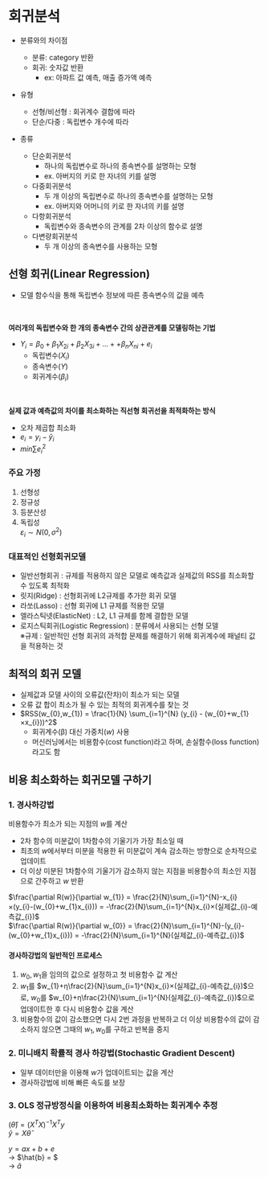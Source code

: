 # 회귀분석
- 분류와의 차이점
    - 분류: category 반환
    - 회귀: 숫자값 반환
        - ex: 아파트 값 예측, 매출 증가액 예측

- 유형
    - 선형/비선형 : 회귀계수 결합에 따라
    - 단순/다중 : 독립변수 개수에 따라

- 종류
    - 단순회귀분석
        - 하나의 독립변수로 하나의 종속변수를 설명하는 모형
        - ex. 아버지의 키로 한 자녀의 키를 설명
    - 다중회귀분석
        - 두 개 이상의 독립변수로 하나의 종속변수를 설명하는 모형
        - ex. 아버지와 어머니의 키로 한 자녀의 키를 설명
    - 다항회귀분석
        - 독립변수와 종속변수의 관계를 2차 이상의 함수로 설명
    - 다변량회귀분석
        - 두 개 이상의 종속변수를 사용하는 모형

## 선형 회귀(Linear Regression)
- 모델 함수식을 통해 독립변수 정보에 따른 종속변수의 값을 예측
<br>

**여러개의 독립변수와 한 개의 종속변수 간의 상관관계를 모델링하는 기법**
- $Y_{i} = β_{0} + β_{1}X_{2i} + β_{2}X_{3i} + … + + β_{n}X_{ni} + e_{i}$
    - 독립변수($X_{i}$)
    - 종속변수($Y$)
    - 회귀계수($β_{i}$)
<br>

**실제 값과 예측값의 차이를 최소화하는 직선형 회귀선을 최적화하는 방식**
- 오차 제곱합 최소화
- $e_{i} = y_{i} - \hat{y}_{i}$
- $min \sum{e^2_{i}}$

### 주요 가정
1. 선형성
2. 정규성
3. 등분산성
4. 독립성<br>
$ε_{i}\sim N(0,σ^2)$

### 대표적인 선형회귀모델
- 일반선형회귀 : 규제를 적용하지 않은 모델로 예측값과 실제값의 RSS를 최소화할 수 있도록 최적화
- 릿지(Ridge) : 선형회귀에 L2규제를 추가한 회귀 모델
- 라쏘(Lasso) : 선형 회귀에 L1 규제를 적용한 모델
- 엘라스틱넷(ElasticNet) : L2, L1 규제를 함께 결합한 모델
- 로지스틱회귀(Logistic Regression) : 분류에서 사용되는 선형 모델<br>
※규제 : 일반적인 선형 회귀의 과적합 문제를 해결하기 위해 회귀계수에 패널티 값을 적용하는 것

## 최적의 회귀 모델
- 실제값과 모델 사이의 오류값(잔차)이 최소가 되는 모델
- 오류 값 합이 최소가 될 수 있는 최적의 회귀계수를 찾는 것
- $RSS(w_{0},w_{1}) = \frac{1}{N} \sum_{i=1}^{N} (y_{i} - (w_{0}+w_{1}×x_{i}))^2$<br>
    - 회귀계수(β) 대신 가중치($w$) 사용
    - 머신러닝에서는 비용함수(cost function)라고 하며, 손실함수(loss function)라고도 함

## 비용 최소화하는 회귀모델 구하기

### 1. 경사하강법
비용함수가 최소가 되는 지점의 $w$를 계산
- 2차 함수의 미분값이 1차함수의 기울기가 가장 최소일 때
- 최초의 $w$에서부터 미분을 적용한 뒤 미분값이 계속 감소하는 방향으로 순차적으로 업데이트
- 더 이상 미분된 1차함수의 기울기가 감소하지 않는 지점을 비용함수의 최소인 지점으로 간주하고 $w$ 반환<br>

$\frac{\partial R(w)}{\partial w_{1}} = \frac{2}{N}\sum_{i=1}^{N}-x_{i}×(y_{i}-(w_{0}+w_{1}x_{i})) = -\frac{2}{N}\sum_{i=1}^{N}x_{i}×(실제값_{i}-예측값_{i})$<br>
$\frac{\partial R(w)}{\partial w_{0}} = \frac{2}{N}\sum_{i=1}^{N}-(y_{i}-(w_{0}+w_{1}x_{i})) = -\frac{2}{N}\sum_{i=1}^{N}(실제값_{i}-예측값_{i})$
<br>

#### 경사하강법의 일반적인 프로세스
1. $w_{0}, w_{1}$을 임의의 값으로 설정하고 첫 비용함수 값 계산
2. $w_{1}$를 $w_{1}+η\frac{2}{N}\sum_{i=1}^{N}x_{i}×(실제값_{i}-예측값_{i})$으로, $w_{0}$를 $w_{0}+η\frac{2}{N}\sum_{i=1}^{N}(실제값_{i}-예측값_{i})$으로 업데이트한 후 다시 비용함수 값을 계산
3. 비용함수의 값이 감소했으면 다시 2번 과정을 반복하고 더 이상 비용함수의 값이 감소하지 않으면 그때의 $w_{1}, w_{0}$를 구하고 반복을 중지

### 2. 미니배치 확률적 경사 하강법(Stochastic Gradient Descent)
- 일부 데이터만을 이용해 $w$가 업데이트되는 값을 계산
- 경사하강법에 비해 빠른 속도를 보장

### 3. OLS 정규방정식을 이용하여 비용최소화하는 회귀계수 추정
$(\hat{θ}) = (X^TX)^{-1}X^Ty$<br>
$\hat{y} = X\hat{θ}$

$y=ax+b+e$ <br>
    -> $\hat{b} = $<br>
    -> $\hat{a}$